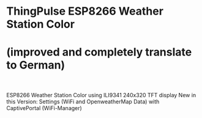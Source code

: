 # ThingPulse ESP8266 Weather Station Color <br>
# (improved and completely translate to German) <br><br> 
ESP8266 Weather Station Color using ILI9341 240x320 TFT display
New in this Version: 
Settings (WiFi and OpenweatherMap Data) with <br>
CaptivePortal (WiFi-Manager)
